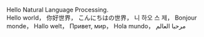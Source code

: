 Hello Natural Language Processing.  
Hello world， 你好世界， こんにちはの世界， 니 하오 스 제， Bonjour monde， Hallo welt， Привет, мир， Hola mundo， مرحبا العالم

